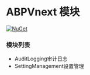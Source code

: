 # ABPVnext 模块

[![NuGet](https://img.shields.io/nuget/v/Tudou.Abp.Account.Application.svg?style=flat-square)](https://www.nuget.org/packages/Tudou.Abp.Account.Application)



### 模块列表

- AuditLogging审计日志 
- SettingManagement设置管理 

  

